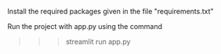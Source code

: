 Install the required packages given in the file "requirements.txt" 

Run the project with app.py using the command 
>>> streamlit run app.py
